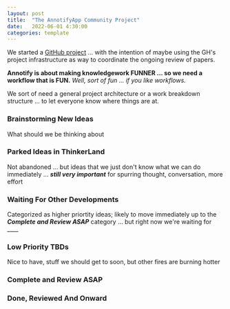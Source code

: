 ```yaml
---
layout: post
title:  "The AnnotifyApp Community Project"
date:   2022-06-01 4:30:00
categories: template
---
```



We started a [GitHub project](https://github.com/orgs/annotifyapp/projects/1) ... with the intention of maybe using the GH's project infrastructure as way to coordinate the ongoing review of papers.

**Annotify is about making knowledgework FUNNER ... so we need a workflow that is FUN.** *Well, sort of fun ... if you like workflows.*

We sort of need a general project architecture or a work breakdown structure ... to let everyone know where things are at. 

### Brainstorming New Ideas

What should we be thinking about

### Parked Ideas in ThinkerLand

Not abandoned ... but ideas that we just don't know what we can do immediately ... ***still very important*** for spurring thought, conversation, more effort

### Waiting For Other Developments

Categorized as higher priortity ideas; likely to move immediately up to the ***Complete and Review ASAP*** category ... but right now we're waiting for ____

### Low Priority TBDs

Nice to have, stuff we should get to soon, but other fires are burning hotter

### Complete and Review ASAP

### Done, Reviewed And Onward
